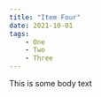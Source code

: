```yaml
---
title: "Item Four"
date: 2021-10-01
tags:
    - One
    - Two
    - Three
---
```

This is some body text
